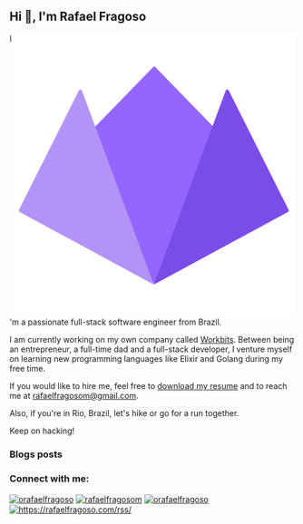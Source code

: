 ## Hi 👋, I'm Rafael Fragoso

<img align="right" width="500" height="500" src="logo.png">

I'm a passionate full-stack software engineer from Brazil.

I am currently working on my own company called [Workbits](workbits.io). Between being an entrepreneur, a full-time dad and a full-stack developer, I venture myself on learning new programming languages like Elixir and Golang during my free time.

If you would like to hire me, feel free to [download my resume](https://docs.google.com/document/d/1f_iT-DDNPzSFY_OqBW14Lf_yQwB8gpLQX_gs2lA9NNE/edit?usp=sharing) and to reach me at [rafaelfragosom@gmail.com](mailto:rafaelfragosom@gmail.com).

Also, if you're in Rio, Brazil, let's hike or go for a run together.

Keep on hacking!

### Blogs posts
<!-- BLOG-POST-LIST:START -->
<!-- BLOG-POST-LIST:END -->

<h3 align="left">Connect with me:</h3>
<p align="left">
<a href="https://twitter.com/orafaelfragoso" target="blank"><img align="center" src="https://cdn.jsdelivr.net/npm/simple-icons@3.0.1/icons/twitter.svg" alt="orafaelfragoso" height="30" width="40" /></a>
<a href="https://linkedin.com/in/rafaelfragosom" target="blank"><img align="center" src="https://cdn.jsdelivr.net/npm/simple-icons@3.0.1/icons/linkedin.svg" alt="rafaelfragosom" height="30" width="40" /></a>
<a href="https://instagram.com/orafaelfragoso" target="blank"><img align="center" src="https://cdn.jsdelivr.net/npm/simple-icons@3.0.1/icons/instagram.svg" alt="orafaelfragoso" height="30" width="40" /></a>
<a href="/https://rafaelfragoso.com/rss/" target="blank"><img align="center" src="https://cdn.jsdelivr.net/npm/simple-icons@3.0.1/icons/rss.svg" alt="https://rafaelfragoso.com/rss/" height="30" width="40" /></a>
</p>

